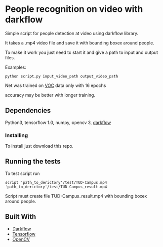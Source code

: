 # People recognition on video with darkflow

Simple script for people detection at video using darkflow library.

It takes a .mp4 video file and save it with bounding boxex around people.

To make it work you just need to start it and give a path to input and output files.

Examples:

```
python script.py input_video_path output_video_path
```
Net was trained on [VOC](http://host.robots.ox.ac.uk/pascal/VOC/voc2007/) data only with 16 epochs

accuracy may be better with longer training.


## Dependencies

Python3, tensorflow 1.0, numpy, opencv 3, [darkflow](https://github.com/thtrieu/darkflow)


### Installing

To install just download this repo.

## Running the tests

To test script run

```
script 'path_to_derictory'/test/TUD-Campus.mp4 'path_to_derictory'/test/TUD-Campus_result.mp4
```
Script must create file TUD-Campus_result.mp4 with bounding boxex around people.


## Built With
* [Darkflow](https://github.com/thtrieu/darkflow)
* [Tensorflow](http://www.dropwizard.io/1.0.2/docs/)
* [OpenCV](http://opencv.org/)


